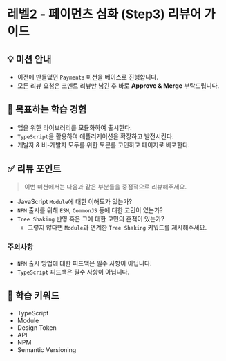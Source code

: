 # 레벨2 - 페이먼츠 심화 (Step3) 리뷰어 가이드

## 💡 미션 안내

- 이전에 만들었던 `Payments` 미션을 베이스로 진행합니다.
- 모든 리뷰 요청은 코멘트 리뷰만 남긴 후 바로 **Approve & Merge** 부탁드립니다.

## 📍 목표하는 학습 경험

- 앱을 위한 라이브러리를 모듈화하여 출시한다.
- `TypeScript`을 활용하여 애플리케이션을 확장하고 발전시킨다.
- 개발자 & 비-개발자 모두를 위한 토큰를 고민하고 페이지로 배포한다.

## ✅ 리뷰 포인트

> 이번 미션에서는 다음과 같은 부분들을 중점적으로 리뷰해주세요.

- JavaScript `Module`에 대한 이해도가 있는가?
- `NPM` 출시를 위해 `ESM`, `CommonJS` 등에 대한 고민이 있는가?
- `Tree Shaking` 반영 혹은 그에 대한 고민의 흔적이 있는가?
    - 그렇지 않다면 `Module`과 연계한 `Tree Shaking` 키워드를 제시해주세요.

### 주의사항

- `NPM` 출시 방법에 대한 피드백은 필수 사항이 아닙니다.
- `TypeScript` 피드백은 필수 사항이 아닙니다.

## 🔑 학습 키워드

- TypeScript
- Module
- Design Token
- API
- NPM
- Semantic Versioning
